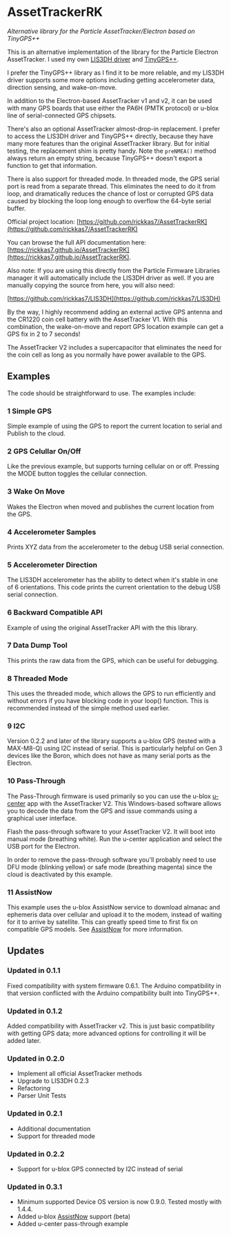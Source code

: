 # AssetTrackerRK

*Alternative library for the Particle AssetTracker/Electron based on TinyGPS++*

This is an alternative implementation of the library for the Particle Electron AssetTracker. I used my own [LIS3DH driver](https://github.com/rickkas7/) and [TinyGPS++](https://github.com/mikalhart/TinyGPSPlus).

I prefer the TinyGPS++ library as I find it to be more reliable, and my LIS3DH driver supports some more options including getting accelerometer data, direction sensing, and wake-on-move. 

In addition to the Electron-based AssetTracker v1 and v2, it can be used with many GPS boards that use either the PA6H (PMTK protocol) or u-blox line of serial-connected GPS chipsets.

There's also an optional AssetTracker almost-drop-in replacement. I prefer to access the LIS3DH driver and TinyGPS++ directly, because they have many more features than the original AssetTracker library. But for initial testing, the replacement shim is pretty handy. Note the `preNMEA()` method always return an empty string, because TinyGPS++ doesn't export a function to get that information. 

There is also support for threaded mode. In threaded mode, the GPS serial port is read from a separate thread. This eliminates the need to do it from loop, and dramatically reduces the chance of lost or corrupted GPS data caused by blocking the loop long enough to overflow the 64-byte serial buffer.

Official project location:
[https://github.com/rickkas7/AssetTrackerRK](https://github.com/rickkas7/AssetTrackerRK)

You can browse the full API documentation here:
[https://rickkas7.github.io/AssetTrackerRK](https://rickkas7.github.io/AssetTrackerRK).

Also note: If you are using this directly from the Particle Firmware Libraries manager it will automatically include the LIS3DH driver as well. If you are manually copying the source from here, you will also need:

[https://github.com/rickkas7/LIS3DH](https://github.com/rickkas7/LIS3DH)

By the way, I highly recommend adding an external active GPS antenna and the CR1220 coin cell battery with the AssetTracker V1. With this combination, the wake-on-move and report GPS location example can get a GPS fix in 2 to 7 seconds! 

The AssetTracker V2 includes a supercapacitor that eliminates the need for the coin cell as long as you normally have power available to the GPS.

## Examples

The code should be straightforward to use. The examples include:

### 1 Simple GPS

Simple example of using the GPS to report the current location to serial and Publish to the cloud.

### 2 GPS Celullar On/Off

Like the previous example, but supports turning cellular on or off. Pressing the MODE button toggles the cellular connection.

### 3 Wake On Move

Wakes the Electron when moved and publishes the current location from the GPS.

### 4 Accelerometer Samples

Prints XYZ data from the accelerometer to the debug USB serial connection.

### 5 Accelerometer Direction

The LIS3DH accelerometer has the ability to detect when it's stable in one of 6 orientations. This code prints the current orientation to the debug USB serial connection.

### 6 Backward Compatible API

Example of using the original AssetTracker API with the this library.

### 7 Data Dump Tool

This prints the raw data from the GPS, which can be useful for debugging.

### 8 Threaded Mode

This uses the threaded mode, which allows the GPS to run efficiently and without errors if you have blocking
code in your loop() function. This is recommended instead of the simple method used earlier.

### 9 I2C

Version 0.2.2 and later of the library supports a u-blox GPS (tested with a MAX-M8-Q) using I2C instead of serial. This is
particularly helpful on Gen 3 devices like the Boron, which does not have as many serial ports as the Electron.

### 10 Pass-Through

The Pass-Through firmware is used primarily so you can use the u-blox [u-center](https://www.u-blox.com/en/product/u-center) app with the AssetTracker V2. This Windows-based software allows you to decode the data from the GPS and issue commands using a graphical user interface. 

Flash the pass-through software to your AssetTracker V2. It will boot into manual mode (breathing white). Run the u-center application and select the USB port for the Electron. 

In order to remove the pass-through software you'll probably need to use DFU mode (blinking yellow) or safe mode (breathing magenta) since the cloud is deactivated by this example.

### 11 AssistNow

This example uses the u-blox AssistNow service to download almanac and ephemeris data over cellular and upload it to the modem, instead of waiting for it to arrive by satellite. This can greatly speed time to first fix on compatible GPS models. See [AssistNow](https://github.com/rickkas7/AssetTrackerRK/blob/master/AssistNow.md) for more information.

## Updates

### Updated in 0.1.1

Fixed compatibility with system firmware 0.6.1. The Arduino compatibility in that version conflicted with the Arduino compatibility built into TinyGPS++.

### Updated in 0.1.2

Added compatibility with AssetTracker v2. This is just basic compatibility with getting GPS data; more advanced 
options for controlling it will be added later.

### Updated in 0.2.0

- Implement all official AssetTracker methods
- Upgrade to LIS3DH 0.2.3
- Refactoring
- Parser Unit Tests

### Updated in 0.2.1

- Additional documentation
- Support for threaded mode

### Updated in 0.2.2

- Support for u-blox GPS connected by I2C instead of serial

### Updated in 0.3.1

- Minimum supported Device OS version is now 0.9.0. Tested mostly with 1.4.4.
- Added u-blox [AssistNow](https://github.com/rickkas7/AssetTrackerRK/blob/master/AssistNow.md) support (beta)
- Added u-center pass-through example



